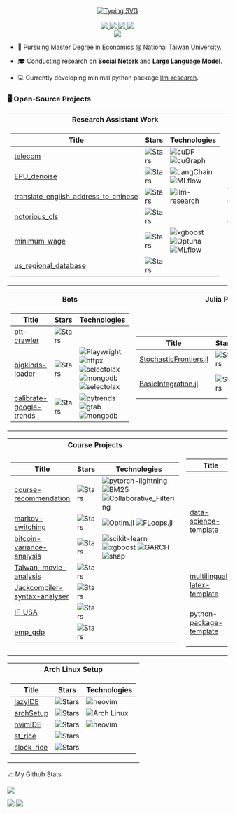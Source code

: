 <p align="center">
<a href="https://github.com/githubjacky">
    <img src="https://readme-typing-svg.demolab.com?font=Georgia&size=18&duration=2000&pause=100&multiline=true&width=500&height=80&lines=Hsiu-Hsuan(Jacky)+%7C+MA;Econometrics+%7C+Social+Network+Analysis;AI+%7C+Large-Language-Model" alt="Typing SVG" />
</a>
    
<br/>
<br/>

<a href="https://githubjacky.github.io/">
    <img src="https://img.shields.io/badge/Website-github.io-red?style=flat-square">
</a> 

<!-- 
<a href="https://gkos.dev/Resume.pdf">
    <img src="https://img.shields.io/badge/PDF-CV-red?style=flat-square&logo=adobe">
</a>  
-->

<a href="https://www.linkedin.com/in/hsiu-hsuan-yeh-877a212a4/">
    <img src="https://img.shields.io/badge/-Linkedin-blue?style=flat-square&logo=linkedin">
</a>

<a href="mailto:opottghjk00@gmail.com">
    <img src="https://img.shields.io/badge/-Email-red?style=flat-square&logo=gmail&logoColor=white">
</a>

<a href="https://pypi.org/user/githubjacky/">
    <img src="https://img.shields.io/badge/PyPi-Hsiu--Hsuan Yeh-blue?style=flat-square&logo=pypi&logoColor=white">
</a>


<br/> 

<!--
<a href="https://github.com/githubjacky">
    <img src="https://github-readme-stats.vercel.app/api?username=githubjacky&show_icons=true&count_private=true&show_icons=true&hide_border=true&hide_title=true&card_width=300px&hide_rank=true&bg_color=00000000&theme=dracula">
</a>
-->


<a href="https://github.com/githubjacky">
    <img src="https://github-stats-alpha.vercel.app/api?username=githubjacky&cc=22272e&tc=37BCF6&ic=fff&bc=0000">
</a>


</p>

* 📖 Pursuing Master Degree in Economics @ [National Taiwan University](https://econ.ntu.edu.tw/en/home-en). 

* 🎓 Conducting research on **Social Netork** and **Large Language Model**.

* 💻 Currently developing minimal python package [llm-research](https://github.com/githubjacky/llm-research). 

### 🖥️ Open-Source Projects
<table>
<tr><th>Research Assistant Work</th><th>PyPi Packages</th>
<tr><td>


|Title | Stars | Technologies|
|--|--|--|
| [telecom](https://github.com/githubjacky/telecom) | <img alt="Stars" src="https://img.shields.io/github/stars/githubjacky/telecom?style=flat-square&labelColor=black"/> | ![cuDF](https://img.shields.io/badge/RAPIDS/cuDF-black?style=flat-square) ![cuGraph](https://img.shields.io/badge/RAPIDS/cuGraph-black?style=flat-square)
| [EPU_denoise](https://github.com/githubjacky/EPU_denoise) | <img alt="Stars" src="https://img.shields.io/github/stars/githubjacky/EPU_denoise?style=flat-square&labelColor=black"/> | ![LangChain](https://img.shields.io/badge/LangChain-black?style=flat-square) ![MLflow](https://img.shields.io/badge/MLflow-black?style=flat-square)
| [translate_english_address_to_chinese ](https://github.com/githubjacky/translate_english_address_to_chinese ) | <img alt="Stars" src="https://img.shields.io/github/stars/githubjacky/translate_english_address_to_chinese ?style=flat-square&labelColor=black"/> | ![llm-research](https://img.shields.io/badge/my_package-llm--reseaech-black?style=flat-square)
| [notorious_cls](https://github.com/githubjacky/notorious_cls) | <img alt="Stars" src="https://img.shields.io/github/stars/githubjacky/EPU_denoise?style=flat-square&labelColor=black"/>
| [minimum_wage](https://github.com/githubjacky/minimum_wage) | <img alt="Stars" src="https://img.shields.io/github/stars/githubjacky/minimum_wage?style=flat-square&labelColor=black"/> | ![xgboost](https://img.shields.io/badge/xgboost-black?style=flat-square) ![Optuna](https://img.shields.io/badge/Optuna-black?style=flat-square) ![MLflow](https://img.shields.io/badge/MLflow-black?style=flat-square)
| [us_regional_database ](https://github.com/githubjacky/us_regional_database ) | <img alt="Stars" src="https://img.shields.io/github/stars/githubjacky/us_regional_database ?style=flat-square&labelColor=black"/>


</td><td>

|Title | Stars | Technologies|
|--|--|--|
| [llm-research](https://github.com/githubjacky/llm-research) | <img alt="Stars" src="https://img.shields.io/github/stars/githubjacky/llm-research?style=flat-square&labelColor=black"/> | ![LangChain](https://img.shields.io/badge/LangChain-black?style=flat-square) ![MLflow](https://img.shields.io/badge/MLflow-black?style=flat-square)


</td></tr>
</table>


<table>
<tr><th>Bots</th><th>Julia Projects </th></tr>
<tr><td>

|Title | Stars | Technologies|
|--|--|--|
| [ptt-crawler](https://github.com/githubjacky/ptt-crawler) | <img alt="Stars" src="https://img.shields.io/github/stars/githubjacky/ptt-crawler?style=flat-square&labelColor=black"/> 
| [bigkinds-loader](https://github.com/githubjacky/bigkinds-loader) | <img alt="Stars" src="https://img.shields.io/github/stars/githubjacky/bigkinds-loader?style=flat-square&labelColor=black"/> | ![Playwright](https://img.shields.io/badge/Playwright-black?style=flat-square) ![httpx](https://img.shields.io/badge/httpx-black?style=flat-square) ![selectolax](https://img.shields.io/badge/selectolax-black?style=flat-square) ![mongodb](https://img.shields.io/badge/httpx-black?style=flat-square) ![selectolax](https://img.shields.io/badge/mongodb-black?style=flat-square)
| [calibrate-google-trends](https://github.com/githubjacky/calibrate-google-trends) | <img alt="Stars" src="https://img.shields.io/github/stars/githubjacky/calibrate-google-trends?style=flat-square&labelColor=black"/> | ![pytrends](https://img.shields.io/badge/pytrends-black?style=flat-square)  ![gtab](https://img.shields.io/badge/gtab-black?style=flat-square)  ![mongodb](https://img.shields.io/badge/mongodb-black?style=flat-square)
<!--
| [TDCC-scraper](https://github.com/githubjacky/TDCC-scraper) | <img alt="Stars" src="https://img.shields.io/github/stars/githubjacky/TDCC-scraper?style=flat-square&labelColor=black"/>
-->

</td><td>

|Title | Stars | Technologies|
|--|--|--|
| [StochasticFrontiers.jl](https://github.com/githubjacky/StochasticFrontiers.jl) | <img alt="Stars" src="https://img.shields.io/github/stars/githubjacky/StochasticFrontiers.jl?style=flat-square&labelColor=black"/> | ![Optim.jl](https://img.shields.io/badge/Optim.jl-black?style=flat-square) ![FLoops.jl](https://img.shields.io/badge/FLoops.jl-black?style=flat-square) ![ForwardDiff.jl](https://img.shields.io/badge/ForwardDiff.jl-black?style=flat-square)
| [BasicIntegration.jl](https://github.com/githubjacky/BasicIntegration.jl) | <img alt="Stars" src="https://img.shields.io/github/stars/githubjacky/BasicIntegration.jl?style=flat-square&labelColor=black"/> | ![FastGaussQuadrature.jl](https://img.shields.io/badge/FastGaussQuadrature.jl-black?style=flat-square) ![HaltonSequences.jl](https://img.shields.io/badge/HaltonSequences.jl-black?style=flat-square)

</td></tr> </table>


<table>
<tr><th>Course Projects</th><th>Templates</th></tr>
<tr><td>

|Title | Stars | Technologies|
|--|--|--|
| [course-recommendation](https://github.com/githubjacky/course-recommendation) | <img alt="Stars" src="https://img.shields.io/github/stars/githubjacky/course-recommendation?style=flat-square&labelColor=black"/> | ![pytorch-lightning](https://img.shields.io/badge/pytorch--lightning-black?style=flat-square) ![BM25](https://img.shields.io/badge/BM25-black?style=flat-square) ![Collaborative_Filtering](https://img.shields.io/badge/Collaborative_Filtering-black?style=flat-square)
| [markov-switching](https://github.com/githubjacky/markov-switching) | <img alt="Stars" src="https://img.shields.io/github/stars/githubjacky/markov-switching?style=flat-square&labelColor=black"/> | ![Optim.jl](https://img.shields.io/badge/Optim.jl-black?style=flat-square) ![FLoops.jl](https://img.shields.io/badge/FLoops.jl-black?style=flat-square)
| [bitcoin-variance-analysis](https://github.com/githubjacky/bitcoin-variance-analysis) | <img alt="Stars" src="https://img.shields.io/github/stars/githubjacky/bitcoin-variance-analysis?style=flat-square&labelColor=black"/>  | ![scikit-learn](https://img.shields.io/badge/scikit--learn-black?style=flat-square) ![xgboost](https://img.shields.io/badge/xgboost-black?style=flat-square) ![GARCH](https://img.shields.io/badge/GARCH-black?style=flat-square) ![shap](https://img.shields.io/badge/shap-black?style=flat-square)
| [Taiwan-movie-analysis](https://github.com/githubjacky/Taiwan-movie-analysis) | <img alt="Stars" src="https://img.shields.io/github/stars/githubjacky/Taiwan-movie-analysis?style=flat-square&labelColor=black"/> 
| [Jackcompiler-syntax-analyser](https://github.com/githubjacky/Jackcompiler-syntax-analyser) | <img alt="Stars" src="https://img.shields.io/github/stars/githubjacky/Jackcompiler-syntax-analyser?style=flat-square&labelColor=black"/> 
| [IF_USA](https://github.com/githubjacky/IF_USA) | <img alt="Stars" src="https://img.shields.io/github/stars/githubjacky/IF_USA?style=flat-square&labelColor=black"/> 
| [emp_gdp](https://github.com/githubjacky/emp_gdp) | <img alt="Stars" src="https://img.shields.io/github/stars/githubjacky/emp_gdp?style=flat-square&labelColor=black"/> 
</td><td>

|Title | Stars | Technologies|
|--|--|--|
| [data-science-template](https://github.com/githubjacky/data-science-template) | <img alt="Stars" src="https://img.shields.io/github/stars/githubjacky/data-science-template?style=flat-square&labelColor=black"/> | ![docker-compose](https://img.shields.io/badge/docker--compose-black?style=flat-square) ![sphinx-doc](https://img.shields.io/badge/sphinx--doc-black?style=flat-square) ![latex-beamer](https://img.shields.io/badge/latex--beamer-black?style=flat-square) <br> ![dvc](https://img.shields.io/badge/dvc-black?style=flat-square) ![mlflow-tracking](https://img.shields.io/badge/mlflow--tracking-black?style=flat-square) ![poetry-python](https://img.shields.io/badge/poetry--python-black?style=flat-square) <br> ![hydra-core](https://img.shields.io/badge/hydra--core-black?style=flat-square)
| [multilingual-latex-template ](https://github.com/githubjacky/multilingual-latex-template ) | <img alt="Stars" src="https://img.shields.io/github/stars/githubjacky/multilingual-latex-template ?style=flat-square&labelColor=black"/>
| [python-package-template](https://github.com/githubjacky/python-package-template) | <img alt="Stars" src="https://img.shields.io/github/stars/githubjacky/python-package-template?style=flat-square&labelColor=black"/> | ![docker-compose](https://img.shields.io/badge/docker--compose-black?style=flat-square) ![sphinx-doc](https://img.shields.io/badge/sphinx--doc-black?style=flat-square) ![poetry-python](https://img.shields.io/badge/poetry--python-black?style=flat-square)


</td></tr>
</table>


<table>
<tr><th>Arch Linux Setup</tr>
<tr><td>


|Title | Stars | Technologies|
|--|--|--|
| [lazyIDE](https://github.com/githubjacky/lazyIDE) | <img alt="Stars" src="https://img.shields.io/github/stars/githubjacky/lazyIDE?style=flat-square&labelColor=black"/> | ![neovim](https://img.shields.io/badge/neovim-black?style=flat-square)
| [archSetup](https://github.com/githubjacky/archSetup) | <img alt="Stars" src="https://img.shields.io/github/stars/githubjacky/archSetup?style=flat-square&labelColor=black"/> | ![Arch Linux](https://img.shields.io/badge/Arch_Linux-black?style=flat-square)
| [nvimIDE](https://github.com/githubjacky/nvimIDE) | <img alt="Stars" src="https://img.shields.io/github/stars/githubjacky/nvimIDE?style=flat-square&labelColor=black"/> | ![neovim](https://img.shields.io/badge/neovim-black?style=flat-square)
| [st_rice](https://github.com/githubjacky/st_rice) | <img alt="Stars" src="https://img.shields.io/github/stars/githubjacky/st_rice?style=flat-square&labelColor=black"/> 
| [slock_rice](https://github.com/githubjacky/slock_rice) | <img alt="Stars" src="https://img.shields.io/github/stars/githubjacky/slock_rice?style=flat-square&labelColor=black"/> 

</td></tr>
</table>


<!-- <details> -->
📈 My Github Stats

![](http://github-profile-summary-cards.vercel.app/api/cards/profile-details?username=githubjacky&theme=dracula) 

![](http://github-profile-summary-cards.vercel.app/api/cards/repos-per-language?username=githubjacky&theme=dracula) 
![](http://github-profile-summary-cards.vercel.app/api/cards/most-commit-language?username=githubjacky&theme=dracula)

<!-- </details> -->
